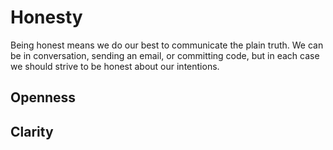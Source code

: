 # Honesty

Being honest means we do our best to communicate the plain truth. We can be in conversation, sending an email, or committing code, but in each case we should strive to be honest about our intentions.

## Openness

## Clarity



